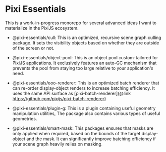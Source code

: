 # Pixi Essentials

This is a work-in-progress monorepo for several advanced ideas I want to materialize in the PixiJS ecosystem.

* @pixi-essentials/cull: This is an optimized, recursive scene graph culling package. It sets the visibility objects based on
whether they are outside of the screen or not.

* @pixi-essentials/object-pool: This is an object pool custom-tailored for PixiJS applications. It exclusively features
an auto-GC mechanism that prevents the pool from staying too large relative to your application's need.

* @pixi-essentials/ooo-renderer: This is an optimized batch renderer that can re-order display-object renders to increase
batching efficiency. It uses the same API surface as [pixi-batch-renderer]{@link https://github.com/pixijs/pixi-batch-renderer}

* @pixi-essentials/plugin-g: This is a plugin containing useful geometry manipulation utilities, The package also contains
various types of useful geometries.

* @pixi-essentials/smart-mask: This packages ensures that masks are only applied when required, based on the bounds of the target
display-object and the mask. It can significantly improve batching efficiency if your scene graph heavily relies on masking.
